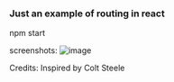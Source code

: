 ### Just an example of routing in react
npm start

screenshots:
![image](https://i.imgur.com/22K82s1.jpg)

Credits: Inspired by Colt Steele
